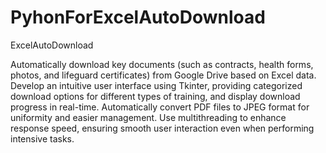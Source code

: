 # PyhonForExcelAutoDownload
ExcelAutoDownload

Automatically download key documents (such as contracts, health forms, photos, and lifeguard certificates) from Google Drive based on Excel data. 
Develop an intuitive user interface using Tkinter, providing categorized download options for different types of training, and display download progress in real-time. 
Automatically convert PDF files to JPEG format for uniformity and easier management. 
Use multithreading to enhance response speed, ensuring smooth user interaction even when performing intensive tasks.
